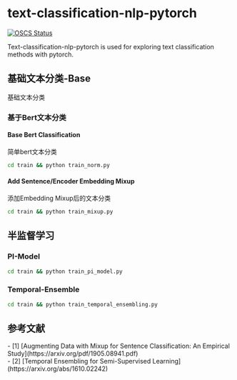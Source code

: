 # text-classification-nlp-pytorch

[![OSCS Status](https://www.oscs1024.com/platform/badge/lianyongxing/text-classification-nlp-pytorch.svg?size=small)](https://www.oscs1024.com/project/lianyongxing/text-classification-nlp-pytorch?ref=badge_small)

Text-classification-nlp-pytorch is used for exploring text classification methods with pytorch.

## 基础文本分类-Base

基础文本分类

### 基于Bert文本分类

#### Base Bert Classification
简单bert文本分类
```bash
cd train && python train_norm.py
```

#### Add Sentence/Encoder Embedding Mixup

添加Embedding Mixup后的文本分类
```bash
cd train && python train_mixup.py
```

## 半监督学习

### PI-Model
```bash
cd train && python train_pi_model.py
```

### Temporal-Ensemble
```bash
cd train && python train_temporal_ensembling.py
```

## 参考文献

<div id="refer-anchor-1"></div>
- [1] [Augmenting Data with Mixup for Sentence Classification: An Empirical
Study](https://arxiv.org/pdf/1905.08941.pdf)
<div id="refer-anchor-2"></div>
- [2] [Temporal Ensembling for Semi-Supervised Learning](https://arxiv.org/abs/1610.02242)
